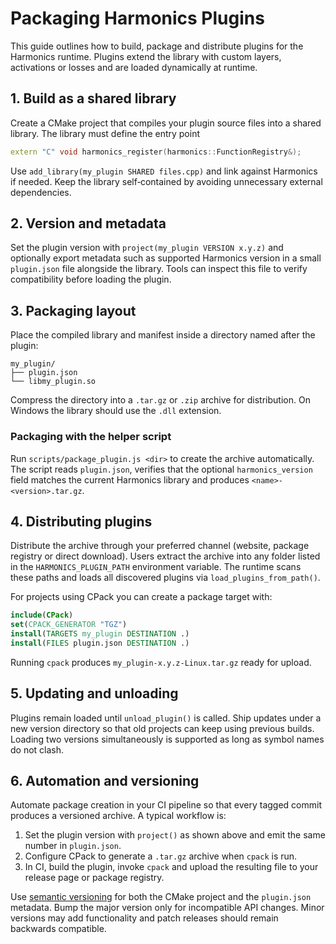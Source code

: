 # Packaging Harmonics Plugins

This guide outlines how to build, package and distribute plugins for the Harmonics runtime. Plugins extend the library with custom layers, activations or losses and are loaded dynamically at runtime.

## 1. Build as a shared library

Create a CMake project that compiles your plugin source files into a shared library. The library must define the entry point

```cpp
extern "C" void harmonics_register(harmonics::FunctionRegistry&);
```

Use `add_library(my_plugin SHARED files.cpp)` and link against Harmonics if needed. Keep the library self‑contained by avoiding unnecessary external dependencies.

## 2. Version and metadata

Set the plugin version with `project(my_plugin VERSION x.y.z)` and optionally export metadata such as supported Harmonics version in a small `plugin.json` file alongside the library. Tools can inspect this file to verify compatibility before loading the plugin.

## 3. Packaging layout

Place the compiled library and manifest inside a directory named after the plugin:

```
my_plugin/
├── plugin.json
└── libmy_plugin.so
```

Compress the directory into a `.tar.gz` or `.zip` archive for distribution. On Windows the library should use the `.dll` extension.

### Packaging with the helper script

Run `scripts/package_plugin.js <dir>` to create the archive automatically. The
script reads `plugin.json`, verifies that the optional `harmonics_version` field
matches the current Harmonics library and produces `<name>-<version>.tar.gz`.

## 4. Distributing plugins

Distribute the archive through your preferred channel (website, package registry or direct download). Users extract the archive into any folder listed in the `HARMONICS_PLUGIN_PATH` environment variable. The runtime scans these paths and loads all discovered plugins via `load_plugins_from_path()`.

For projects using CPack you can create a package target with:

```cmake
include(CPack)
set(CPACK_GENERATOR "TGZ")
install(TARGETS my_plugin DESTINATION .)
install(FILES plugin.json DESTINATION .)
```

Running `cpack` produces `my_plugin-x.y.z-Linux.tar.gz` ready for upload.

## 5. Updating and unloading

Plugins remain loaded until `unload_plugin()` is called. Ship updates under a new version directory so that old projects can keep using previous builds. Loading two versions simultaneously is supported as long as symbol names do not clash.

## 6. Automation and versioning

Automate package creation in your CI pipeline so that every tagged commit
produces a versioned archive. A typical workflow is:

1. Set the plugin version with `project()` as shown above and emit the same
   number in `plugin.json`.
2. Configure CPack to generate a `.tar.gz` archive when `cpack` is run.
3. In CI, build the plugin, invoke `cpack` and upload the resulting file to your
   release page or package registry.

Use [semantic versioning](https://semver.org/) for both the CMake project and
the `plugin.json` metadata. Bump the major version only for incompatible API
changes. Minor versions may add functionality and patch releases should remain
backwards compatible.


